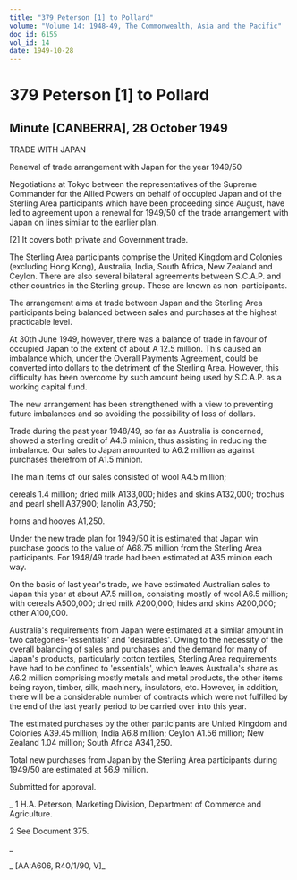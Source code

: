 ```yaml
---
title: "379 Peterson [1] to Pollard"
volume: "Volume 14: 1948-49, The Commonwealth, Asia and the Pacific"
doc_id: 6155
vol_id: 14
date: 1949-10-28
---
```


# 379 Peterson [1] to Pollard

## Minute [CANBERRA], 28 October 1949

TRADE WITH JAPAN

Renewal of trade arrangement with Japan for the year 1949/50

Negotiations at Tokyo between the representatives of the Supreme Commander for the Allied Powers on behalf of occupied Japan and of the Sterling Area participants which have been proceeding since August, have led to agreement upon a renewal for 1949/50 of the trade arrangement with Japan on lines similar to the earlier plan.

[2] It covers both private and Government trade.

The Sterling Area participants comprise the United Kingdom and Colonies (excluding Hong Kong), Australia, India, South Africa, New Zealand and Ceylon. There are also several bilateral agreements between S.C.A.P. and other countries in the Sterling group. These are known as non-participants.

The arrangement aims at trade between Japan and the Sterling Area participants being balanced between sales and purchases at the highest practicable level.

At 30th June 1949, however, there was a balance of trade in favour of occupied Japan to the extent of about A 12.5 million. This caused an imbalance which, under the Overall Payments Agreement, could be converted into dollars to the detriment of the Sterling Area. However, this difficulty has been overcome by such amount being used by S.C.A.P. as a working capital fund.

The new arrangement has been strengthened with a view to preventing future imbalances and so avoiding the possibility of loss of dollars.

Trade during the past year 1948/49, so far as Australia is concerned, showed a sterling credit of A4.6 minion, thus assisting in reducing the imbalance. Our sales to Japan amounted to A6.2 million as against purchases therefrom of A1.5 minion.

The main items of our sales consisted of wool A4.5 million;

cereals 1.4 million; dried milk A133,000; hides and skins A132,000; trochus and pearl shell A37,900; lanolin A3,750;

horns and hooves A1,250.

Under the new trade plan for 1949/50 it is estimated that Japan win purchase goods to the value of A68.75 million from the Sterling Area participants. For 1948/49 trade had been estimated at A35 minion each way.

On the basis of last year's trade, we have estimated Australian sales to Japan this year at about A7.5 million, consisting mostly of wool A6.5 million; with cereals A500,000; dried milk A200,000; hides and skins A200,000; other A100,000.

Australia's requirements from Japan were estimated at a similar amount in two categories-'essentials' and 'desirables'. Owing to the necessity of the overall balancing of sales and purchases and the demand for many of Japan's products, particularly cotton textiles, Sterling Area requirements have had to be confined to 'essentials', which leaves Australia's share as A6.2 million comprising mostly metals and metal products, the other items being rayon, timber, silk, machinery, insulators, etc. However, in addition, there will be a considerable number of contracts which were not fulfilled by the end of the last yearly period to be carried over into this year.

The estimated purchases by the other participants are United Kingdom and Colonies A39.45 million; India A6.8 million; Ceylon A1.56 million; New Zealand 1.04 million; South Africa A341,250.

Total new purchases from Japan by the Sterling Area participants during 1949/50 are estimated at 56.9 million.

Submitted for approval.

_ 1 H.A. Peterson, Marketing Division, Department of Commerce and Agriculture.

2 See Document 375.

_

_ [AA:A606, R40/1/90, V]_
